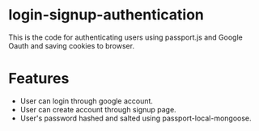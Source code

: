 # login-signup-authentication

This is the code for authenticating users using passport.js and Google Oauth and saving cookies to browser. 

# Features
- User can login through google account.
- User can create account through signup page.
- User's password hashed and salted using passport-local-mongoose.
